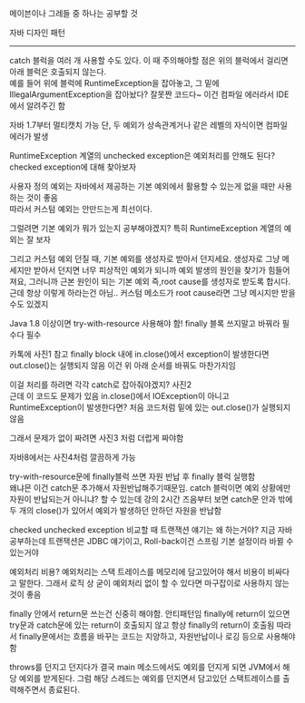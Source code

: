 
메이븐이나 그레들 중 하나는 공부할 것  

자바 디자인 패턴

----------------------------------

catch 블럭을 여러 개 사용할 수도 있다. 
이 때 주의해야할 점은 위의 블럭에서 걸리면 아래 블럭은 호출되지 않는다.  
예를 들어 위에 블럭에 RuntimeException을 잡아놓고, 그 밑에 IllegalArgumentException을 잡아놨다? 
잘못짠 코드다~ 이건 컴파일 에러라서 IDE에서 알려주긴 함

자바 1.7부터 멀티캣치 가능 단, 두 예외가 상속관계거나 같은 레벨의 자식이면 컴파일 에러가 발생


RuntimeException 계열의 unchecked exception은 예외처리를 안해도 된다?
checked exception에 대해 찾아보자  


사용자 정의 예외는 자바에서 제공하는 기본 예외에서 활용할 수 있는게 없을 때만 사용하는 것이 좋음  
따라서 커스텀 예외는 안만드는게 최선이다.  

그럴려면 기본 예외가 뭐가 있는지 공부해야겠지? 특히 RuntimeException 계열의 예외는 잘 보자

그리고 커스텀 예외 던질 때, 기본 예외를 생성자로 받아서 던지세요. 생성자로 그냥 메세지만 받아서 던지면 너무 피상적인 예외가 되니까 예외 발생의 원인을 찾기가 힘들어져요, 그러니까 근본 원인이 되는 기본 예외 즉,root cause를 생성자로 받도록 합시다. 
근데 항상 이렇게 하라는건 아님.. 커스텀 메소드가 root cause라면 그냥 메시지만 받을 수도 있겠지



 Java 1.8 이상이면 try-with-resource 사용해야 함! finally 블록 쓰지말고 바꿔라 필수다 필수 

 카톡에 사진1 참고
 finally block 내에 in.close()에서 exception이 발생한다면 out.close()는 실행되지 않음 이건 위 아래 순서를 바꿔도 마찬가지임  

 이걸 처리를 하려면 각각 catch로 잡아줘야겠지?
 사진2  
 근데 이 코드도 문제가 있음 in.close()에서 IOException이 아니고 RuntimeException이 발생한다면? 처음 코드처럼 밑에 있는 out.close()가 실행되지 않음

그래서 문제가 없이 짜려면 사진3 처럼 더럽게 짜야함

자바8에서는 사진4처럼 깔끔하게 가능 

try-with-resource문에 finally블럭 쓰면 자원 반납 후 finally 블럭 실행함  
왜냐믄 이건 catch문 추가해서 자원반납해주기때문임. catch 블럭이면 예외 상황에만 자원이 반납되는거 아니냐? 할 수 있는데
강의 2시간 즈음부터 보면 catch문 안과 밖에 두 개의 close()가 있어서 예외가 발생하던 안하던 자원을 반납함

 
checked unchecked exception 비교할 때 트랜잭션 얘기는 왜 하는거야? 지금 자바 공부하는데 트랜잭션은 JDBC 얘기이고, Roll-back이건 스프링 기본 설정이라 바뀔 수 있는거야  


예외처리 비용? 예외처리는 스택 트레이스를 메모리에 담고있어야 해서 비용이 비싸다고 말한다. 그래서 로직 상 굳이 예외처리 없이 할 수 있다면 마구잡이로 사용하지 않는 것이 좋음  


finally 안에서 return문 쓰는건 신중히 해야함. 안티패턴임
finally에 return이 있으면 try문과 catch문에 있는 return이 호출되지 않고 항상 finally의 return이 호출됨
따라서 finally문에서는 흐름을 바꾸는 코드는 지양하고, 자원반납이나 로깅 등으로 사용해야 함

throws를 던지고 던지다가 결국 main 메소드에서도 예외를 던지게 되면 JVM에서 해당 예외를 받게된다. 그럼 해당 스레드는 예외를 던지면서 담고있던 스택트레이스를 출력해주면서 종료된다.  

